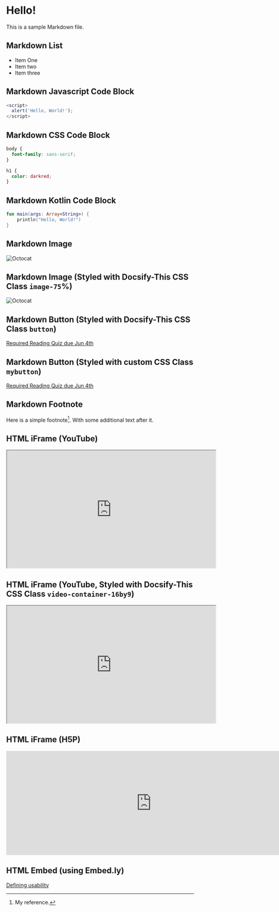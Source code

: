 # Hello!

This is a sample Markdown file.

## Markdown List
- Item One
- Item two
- Item three

## Markdown Javascript Code Block 
```javascript
<script>
  alert('Hello, World!');
</script>
```

## Markdown CSS Code Block 
```css
body {
  font-family: sans-serif;
}

h1 {
  color: darkred;
}
```

## Markdown Kotlin Code Block 
```kotlin
fun main(args: Array<String>) {
    println("Hello, World!")
}
```

## Markdown Image
![Octocat](https://octodex.github.com/images/original.png)

## Markdown Image (Styled with Docsify-This CSS Class `image-75`%)
![Octocat](https://octodex.github.com/images/original.png ':class=image-75')

## Markdown Button (Styled with Docsify-This CSS Class `button`)
[Required Reading Quiz due Jun 4th](https://canvas.sfu.ca/courses/44038/quizzes/166553 ':class=button')

<style>
.markdown-section .mybutton, .markdown-section .mybutton:hover {
  cursor: pointer;
  color: #CC0000;
  height: auto;
  display: inline-block;
  border: 2px solid #CC0000;
  border-radius: 4rem;
  margin: 2px 0px 2px 0px;
  padding: 8px 18px 8px 18px;
  line-height: 1.2rem;
  background-color: white;
  font-family: -apple-system, "Segoe UI", "Helvetica Neue", sans-serif;
  font-weight: bold;
  text-decoration: none;
}
</style>

## Markdown Button (Styled with custom CSS Class `mybutton`)
[Required Reading Quiz due Jun 4th](https://canvas.sfu.ca/courses/44038/quizzes/166553 ':class=mybutton')

## Markdown Footnote
Here is a simple footnote[^1]. With some additional text after it.

## HTML iFrame (YouTube)
<iframe width="560" height="315" src="https://www.youtube.com/embed/lJIrF4YjHfQ">
</iframe>

## HTML iFrame (YouTube, Styled with Docsify-This CSS Class `video-container-16by9`)
<div class="video-container-16by9"><iframe width="560" height="315" src="https://www.youtube.com/embed/lJIrF4YjHfQ">
</iframe></div>

## HTML iFrame (H5P) 
<iframe src="https://h5p.org/h5p/embed/214115" width="778" height="279" frameborder="0" allowfullscreen="allowfullscreen" allow="geolocation *; microphone *; camera *; midi *; encrypted-media *" title="User-Centered Design"></iframe><script src="https://h5p.org/sites/all/modules/h5p/library/js/h5p-resizer.js" charset="UTF-8"></script>

## HTML Embed (using Embed.ly) 
<a class="embedly-card" data-card-controls="0" data-card-align="left" href="https://blog.prototypr.io/defining-usability-e7bf42e8abd0">Defining usability</a>

[^1]: My reference.
